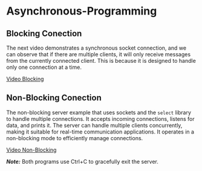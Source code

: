 # Asynchronous-Programming

## Blocking Conection
The next video demonstrates a synchronous socket connection, and we can observe that if there are multiple clients, it will only receive messages from the currently connected client. This is because it is designed to handle only one connection at a time.

[Video Blocking](./videos/blocking.webm)

## Non-Blocking Conection

The non-blocking server example that uses sockets and the `select` library to handle multiple connections. It accepts incoming connections, listens for data, and prints it. The server can handle multiple clients concurrently, making it suitable for real-time communication applications. It operates in a non-blocking mode to efficiently manage connections. 

[Video Non-Blocking](./videos/blocking.webm)

***Note:*** Both programs use Ctrl+C to gracefully exit the server.